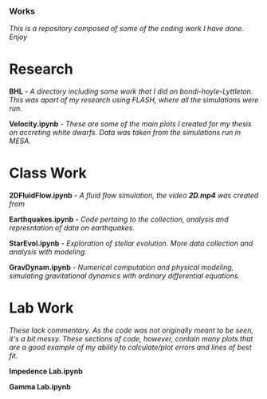 ### Works

*This is a repository composed of some of the coding work I have done. Enjoy*



# Research

**BHL** - *A directory including some work that I did on bondi-hoyle-Lyttleton. This was apart of my research using FLASH, where all the simulations were run.*

**Velocity.ipynb** - *These are some of the main plots I created for my thesis on accreting white dwarfs. Data was taken from the simulations run in MESA.*




# Class Work

**2DFluidFlow.ipynb** - *A fluid flow simulation, the video **2D.mp4** was created from*

**Earthquakes.ipynb** - *Code pertaing to the collection, analysis and represntation of data on earthquakes.*

**StarEvol.ipynb** - *Exploration of stellar evolution. More data collection and analysis with modeling.*

**GravDynam.ipynb** - *Numerical computation and physical modeling, simulating gravitational dynamics with ordinary differential equations.*




# Lab Work

*These lack commentary. As the code was not originally meant to be seen, it's a bit messy. These sections of code, however, 
contain many plots that are a good example of my ability to calculate/plot errors and lines of best fit.*

**Impedence Lab.ipynb**

**Gamma Lab.ipynb**


